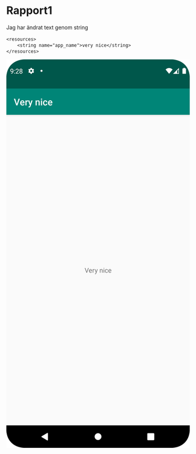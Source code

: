 
# Rapport1

Jag har ändrat text genom string
```
<resources>
    <string name="app_name">very nice</string>
</resources>
```
![](screenshot.png)
